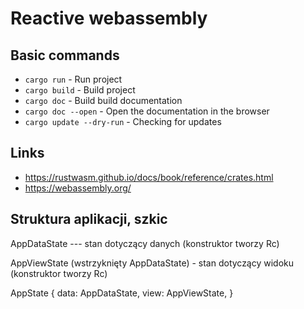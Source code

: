 Reactive webassembly
===================

Basic commands
--------------
- `cargo run` - Run project
- `cargo build` - Build project
- `cargo doc` - Build build documentation
- `cargo doc --open` - Open the documentation in the browser
- `cargo update --dry-run` - Checking for updates

Links
--------------
- https://rustwasm.github.io/docs/book/reference/crates.html
- https://webassembly.org/

Struktura aplikacji, szkic
--------------

AppDataState --- stan dotyczący danych                              (konstruktor tworzy Rc<AppDataState>)

AppViewState (wstrzyknięty AppDataState) - stan dotyczący widoku    (konstruktor tworzy Rc<AppDataState>)

AppState {
    data: AppDataState,
    view: AppViewState,
}